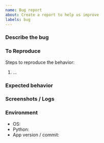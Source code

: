 ```yaml
---
name: Bug report
about: Create a report to help us improve
labels: bug
---
```


### Describe the bug

### To Reproduce
Steps to reproduce the behavior:
1. ...

### Expected behavior

### Screenshots / Logs

### Environment
- OS:
- Python:
- App version / commit:

